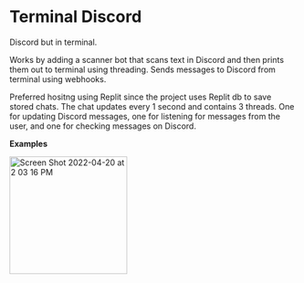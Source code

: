 # Terminal Discord
Discord but in terminal.

Works by adding a scanner bot that scans text in Discord and then prints them out to terminal using threading. 
Sends messages to Discord from terminal using webhooks.

Preferred hositng using Replit since the project uses Replit db to save stored chats.
The chat updates every 1 second and contains 3 threads. One for updating Discord messages, one for listening for messages from the user, and one for
checking messages on Discord.

**Examples**

<img width="206" alt="Screen Shot 2022-04-20 at 2 03 16 PM" src="https://user-images.githubusercontent.com/100868154/164323820-d8b64844-d2fa-4b7d-a630-9391bef0e6bd.png">
